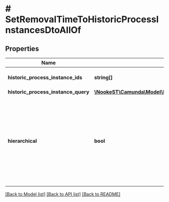 # # SetRemovalTimeToHistoricProcessInstancesDtoAllOf

## Properties

Name | Type | Description | Notes
------------ | ------------- | ------------- | -------------
**historic_process_instance_ids** | **string[]** | The id of the process instance. | [optional]
**historic_process_instance_query** | [**\NookeST\Camunda\Model\HistoricProcessInstanceQueryDto**](HistoricProcessInstanceQueryDto.md) |  | [optional]
**hierarchical** | **bool** | Sets the removal time to all historic process instances in the hierarchy. Value may only be &#x60;true&#x60;, as &#x60;false&#x60; is the default behavior. | [optional]

[[Back to Model list]](../../README.md#models) [[Back to API list]](../../README.md#endpoints) [[Back to README]](../../README.md)
